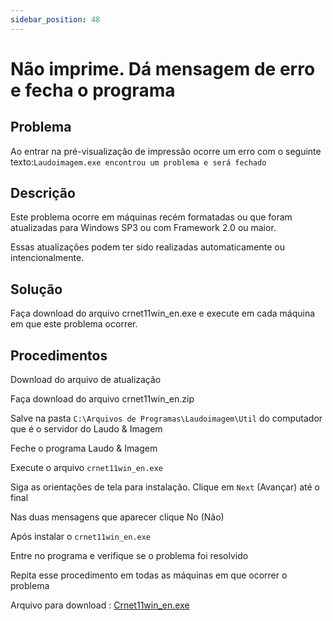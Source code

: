 ```yaml
---
sidebar_position: 48
---
```


# Não imprime. Dá mensagem de erro e fecha o programa

## Problema

Ao entrar na pré-visualização de impressão ocorre um erro com o
seguinte texto:`Laudoimagem.exe encontrou um problema e será
fechado`

## Descrição

Este problema ocorre em máquinas recém formatadas ou que foram
atualizadas para Windows SP3 ou com Framework 2.0 ou maior.

Essas atualizações podem ter sido realizadas automaticamente ou
intencionalmente.

## Solução

Faça download do arquivo crnet11win_en.exe e execute em cada máquina
em que este problema ocorrer.

## Procedimentos

Download do arquivo de atualização

Faça download do arquivo crnet11win_en.zip

Salve na pasta `C:\Arquivos de Programas\Laudoimagem\Util` do
computador que é o servidor do Laudo & Imagem

Feche o programa Laudo & Imagem

Execute o arquivo `crnet11win_en.exe`

Siga as orientações de tela para instalação. Clique em `Next`
(Avançar) até o final

Nas duas mensagens que aparecer clique No (Não)

Após instalar o `crnet11win_en.exe`

Entre no programa e verifique se o problema foi resolvido

Repita esse procedimento em todas as máquinas em que ocorrer o
problema

Arquivo para download :
[Crnet11win_en.exe](http://suporte.laudoimagem.com.br/download/Crnet11win_en.exe)
